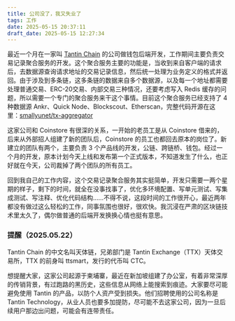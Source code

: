 ```yaml
---
title: 公司没了，我又失业了
tags: 工作
date: 2025-05-15 20:37:11
draft_date: 2025-05-15 12:27:34
---
```



最近一个月在一家叫 [Tantin Chain](https://www.tantin.com/) 的公司做钱包后端开发，工作期间主要负责交易记录聚合服务的开发。这个聚合服务主要的功能是，当收到来自客户端的请求后，去数据源查询请求地址的交易记录信息，然后统一处理为业务定义的格式并返回。由于涉及到多条链，这多条链的数据来自多个数据源，以及每一个地址都需要处理普通交易、ERC-20交易、内部交易三种情况，还要考虑写入 Redis 缓存的问题，所以需要一个专门的聚合服务来干这个事情。目前这个聚合服务已经支持了 4 种数据源 Ankr、Quick Node、Blockscout、Etherscan，完整代码开源在这里：[smallyunet/tx-aggregator](https://github.com/smallyunet/tx-aggregator)

这家公司和 Coinstore 有很深的关系，一开始的老员工是从 Coinstore 借来的，后来从外部招人组建了新的团队后，Coinstore 的员工也都回去原本的岗位了。新建立的团队有两个，主要负责 3 个产品线的开发，公链、跨链桥、钱包。经过一个月的开发，原本计划今天上线和发布第一个正式版本，不知道发生了什么，也正好就在今天，公司裁掉了两个团队的所有员工。

回到我自己的工作内容，这个交易记录聚合服务其实挺简单，开发只需要一两个星期的样子，剩下的时间，就全在没事找事了，优化多环境配置、写单元测试、写集成测试、写注释、优化代码结构……不得不说，这段时间的工作很开心，最近两年都没有做过这么轻松的工作，同事氛围也很好，很欢快。我沉浸在严肃的区块链技术里太久了，偶尔做普通的后端开发换换心情也挺有意思。

### 提醒（2025.05.22）

Tantin Chain 的中文名叫天体链，兄弟部门是 Tantin Exchange（TTX）天体交易所，TTX 的前身叫 ttsmart，发行的代币叫 CTC。

想提醒大家，这家公司起源于柬埔寨，最近在新加坡组建了办公室，有着非常深厚的传销背景，有过跑路的黑历史，这些信息从网络上能搜索到痕迹。大家要尽可能避免使用 Tantin 的产品，以防个人资产受到损失。他们招聘使用的公司名称是 Tantin Technology，从业人员也要多加提防，尽可能不去这家公司，因为一旦后续用户那边出问题，可能会有连带责任。

